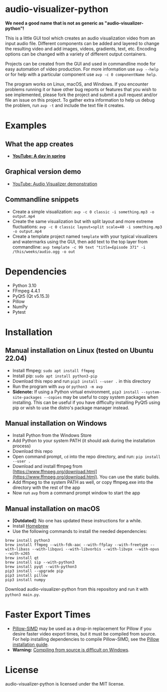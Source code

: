 # audio-visualizer-python
**We need a good name that is not as generic as "audio-visualizer-python"!**

This is a little GUI tool which creates an audio visualization video from an input audio file. Different components can be added and layered to change the resulting video and add images, videos, gradients, text, etc. Encoding options can be changed with a variety of different output containers.

Projects can be created from the GUI and used in commandline mode for easy automation of video production. For more information use `avp --help` or for help with a particular component use `avp -c 0 componentName help`.

The program works on Linux, macOS, and Windows. If you encounter problems running it or have other bug reports or features that you wish to see implemented, please fork the project and submit a pull request and/or file an issue on this project. To gather extra information to help us debug the problem, run `avp -t` and include the text file it creates.


# Examples
## What the app creates
* **[YouTube: A day in spring](https://www.youtube.com/watch?v=-M3jR1NuJHM)**

## Graphical version demo
* [YouTube: Audio Visualizer demonstration](https://www.youtube.com/watch?v=EVt2ckQs1Yg)

## Commandline snippets
* Create a simple visualization: `avp -c 0 classic -i something.mp3 -o output.mp4`
* Create the same visualization but with split layout and more extreme fluctuations: `avp -c 0 classic layout=split scale=40 -i something.mp3 -o output.mp4`
* Create a template project named `template` with your typical visualizers and watermarks using the GUI, then add text to the top layer from commandline: `avp template -c 99 text "title=Episode 371" -i /this/weeks/audio.ogg -o out`


# Dependencies
* Python 3.10
* FFmpeg 4.4.1
* PyQt5 (Qt v5.15.3)
* Pillow
* NumPy
* Pytest


# Installation
## Manual installation on Linux (tested on Ubuntu 22.04)
* Install ffmpeg: `sudo apt install ffmpeg`
* Install pip: `sudo apt install python3-pip`
* Download this repo and run `pip3 install --user .` in this directory
* Run the program with `avp` or `python3 -m avp`
* **Sidenote:** If using a Python virtual environment, `pip3 install --system-site-packages --copies` may be useful to copy system packages when installing. This can be useful if you have difficulty installing PyQt5 using pip or wish to use the distro's package manager instead.


## Manual installation on Windows
* Install Python from the Windows Store
* Add Python to your system PATH (it should ask during the installation process)
* Download this repo
* Open command prompt, `cd` into the repo directory, and run: `pip install --user .`
* Download and install ffmpeg from [https://www.ffmpeg.org/download.html](https://www.ffmpeg.org/download.html). You can use the static builds.
* Add ffmpeg to the system PATH as well, or copy ffmpeg.exe into the directory with the rest of the app
* Now run `avp` from a command prompt window to start the app


## Manual installation on macOS
* **[Outdated]**: No one has updated these instructions for a while.
* Install [Homebrew](http://brew.sh/)
* Use the following commands to install the needed dependencies:
```
brew install python3
brew install ffmpeg --with-fdk-aac --with-ffplay --with-freetype --with-libass --with-libquvi --with-libvorbis --with-libvpx --with-opus --with-x265
brew install qt
brew install sip --with-python3
brew install pyqt --with-python3
pip3 install --upgrade pip
pip3 install pillow
pip3 install numpy
```
Download audio-visualizer-python from this repository and run it with `python3 main.py`.


# Faster Export Times
* [Pillow-SIMD](https://github.com/uploadcare/pillow-simd) may be used as a drop-in replacement for Pillow if you desire faster video export times, but it must be compiled from source. For help installing dependencies to compile Pillow-SIMD, see the [Pillow installation guide](http://pillow.readthedocs.io/en/3.1.x/installation.html).
* **Warning:** [Compiling from source is difficult on Windows](http://pillow.readthedocs.io/en/3.1.x/installation.html#building-on-windows).


# License
audio-visualizer-python is licensed under the MIT license.
